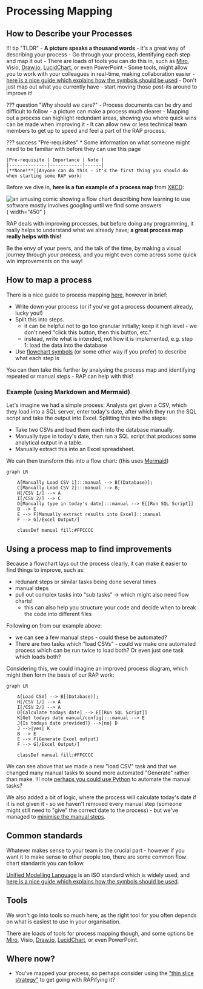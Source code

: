 # Processing Mapping

## How to Describe your Processes

!!! tip "TLDR"
    - **A picture speaks a thousand words** - it's a great way of describing your process
    - Go through your process, identifying each step and map it out
    - There are loads of tools you can do this in,  such as [Miro][8], Visio, [Draw.io][9], [LucidChart][10], or even PowerPoint
    - Some tools, might allow you to work with your colleagues in real-time, making collaboration easier
    - [here is a nice guide which explains how the symbols should be used][5]
    - Don't just map out what you currently have - start moving those post-its around to improve it!

??? question "Why should we care?"
    - Process documents can be dry and difficult to follow - a picture can make a process much clearer
    - Mapping out a process can highlight redundant areas, showing you where quick wins can be made when improving it
    - It can allow new or less technical team members to get up to speed and feel a part of the RAP process.

??? success "Pre-requisites"
    * Some information on what someone might need to be familiar with before they can use this page

    |Pre-requisite | Importance | Note |
    |--------------|------------|------|
    |**None!**||Anyone can do this - it's the first thing you should do when starting some RAP work|

Before we dive in, **here is a fun example of a process map** from [XKCD](https://imgs.xkcd.com/comics/tech_support_cheat_sheet.png):

![an amusing comic showing a flow chart describing how learning to use software mostly involves googling until we find some answers](https://imgs.xkcd.com/comics/tech_support_cheat_sheet.png "an amusing comic showing a flow chart describing how learning to use software mostly involves googling until we find some answers"){ width="450" } 

RAP deals with improving processes, but before doing any programming, it really helps to understand what we already have; **a great process map really helps with this!**

Be the envy of your peers, and the talk of the time, by making a visual journey through your process, and you might even come across some quick win improvements on the way!

## How to map a process

There is a nice guide to process mapping [here][1], however in brief:

- Write down your process (or if you've got a process document already, lucky you!)
- Split this into steps.
    - it can be helpful not to go too granular initially; keep it high level - we don't need "click this button, then this button, etc."
    - instead, write what is intended, not how it is implemented, e.g. step 1: load the data into the database
- Use [flowchart symbols][5] (or some other way if you prefer) to describe what each step is

You can then take this further by analysing the process map and identifying repeated or manual steps - RAP can help with this!

### Example (using Markdown and Mermaid)

Let's imagine we had a simple process: Analysts get given a CSV, which they load into a SQL server, enter today's date, after which they run the SQL script and take the output into Excel. Splitting this into the steps:

- Take two CSVs and load them each into the database manually. 
- Manually type in today's date, then run a SQL script that produces some analytical output in a table. 
- Manually extract this into an Excel spreadsheet.

We can then transform this into a flow chart:
(this uses [Mermaid][2])

```mermaid
graph LR

    A[Manually Load CSV 1]:::manual --> B[(Database)];
    C[Manually Load CSV 2]:::manual --> B;
    H[/CSV 1/] --> A
    I[/CSV 2/] --> C
    D[Manually type in today's date]:::manual --> E[[Run SQL Script]]
    B --> E
    E --> F[Manually extract results into Excel]:::manual
    F --> G[/Excel Output/]

    classDef manual fill:#FFCCCC

```

## Using a process map to find improvements

Because a flowchart lays out the process clearly, it can make it easier to find things to improve, such as:
- redunant steps or similar tasks being done several times
- manual steps
- pull out complex tasks into "sub tasks" -> which might also need flow charts!
    - this can also help you structure your code and decide when to break the code into different files

Following on from our example above:
- we can see a few manual steps - could these be automated?
- There are two tasks which "load CSVs" - could we make one automated process which can be run twice to load both? Or even just one task which loads both?

Considering this, we could imagine an improved process diagram, which might then form the basis of our RAP work:
```mermaid
graph LR

    A[Load CSV] --> B[(Database)];
    H[/CSV 1/] --> A
    I[/CSV 2/] --> A
    D[Calculate todays date] --> E[[Run SQL Script]]
    K[Get todays date manual/config]:::manual --> E
    J{Is todays date provided?} -->|no| D
    J -->|yes| K
    B --> E
    E --> F[Generate Excel output]
    F --> G[/Excel Output/]

    classDef manual fill:#FFCCCC

```
We can see above that we made a new "load CSV" task and that we changed many manual tasks to sound more automated "Generate" rather than make.
!!! note 
    [perhaps you could use Python][3] to automate the manual tasks?

We also added a bit of logic, where the process will calculate today's date if it is not given it - so we haven't removed every manual step (someone might still need to "give" the correct date to the process) - but we've managed to [minimise the manual steps][4].

## Common standards

Whatever makes sense to your team is the crucial part - however if you want it to make sense to other people too, there are some common flow chart standards you can follow.

[Unified Modelling Language][6] is an ISO standard which is widely used, and [here is a nice guide which explains how the symbols should be used][5].

## Tools

We won't go into tools so much here, as the right tool for you often depends on what is easiest to use in your organisation.

There are loads of tools for process mapping though, and some options be [Miro][8], Visio, [Draw.io][9], [LucidChart][10], or even PowerPoint.

## Where now?

- You've mapped your process, so perhaps consider using the ["thin slice strategy"][7] to get going with RAPifying it?

[1]: https://www.lucidchart.com/pages/process-mapping/how-to-make-a-process-map
[2]: https://squidfunk.github.io/mkdocs-material/reference/diagrams/
[3]: ../training_resources/python/intro-to-python.md
[4]:https://analysisfunction.civilservice.gov.uk/policy-store/reproducible-analytical-pipelines-strategy/#section-12
[5]: https://www.lucidchart.com/pages/process-mapping/process-map-symbols
[6]:https://en.wikipedia.org/wiki/Unified_Modeling_Language
[7]: ../our_RAP_service/thin-slice-strategy.md
[8]:https://miro.com/
[9]:https://app.diagrams.net/
[10]:https://www.lucidchart.com/pages/